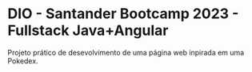 # DIO - Santander Bootcamp 2023 - Fullstack Java+Angular

Projeto prático de desevolvimento de uma página web inpirada em uma Pokedex.
